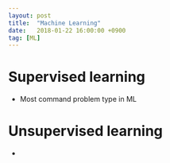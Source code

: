 ```yaml
---
layout: post
title:  "Machine Learning"
date:   2018-01-22 16:00:00 +0900
tag: [ML]
---
```


# Supervised learning
  - Most command problem type in ML
# Unsupervised learning
  - 
